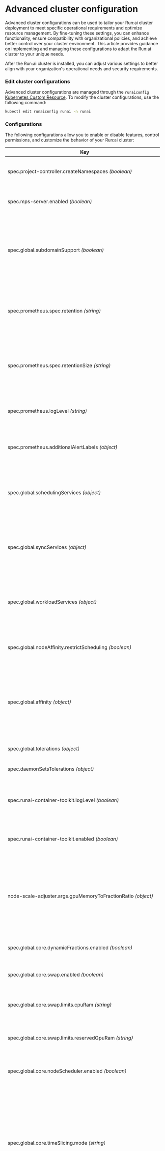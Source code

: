 # Advanced cluster configuration

Advanced cluster configurations can be used to tailor your Run:ai cluster deployment to meet specific operational requirements and optimize resource management. By fine-tuning these settings, you can enhance functionality, ensure compatibility with organizational policies, and achieve better control over your cluster environment. This article provides guidance on implementing and managing these configurations to adapt the Run:ai cluster to your unique needs.

After the Run:ai cluster is installed, you can adjust various settings to better align with your organization's operational needs and security requirements.

### Edit cluster configurations

Advanced cluster configurations are managed through the `runaiconfig` [Kubernetes Custom Resource](https://kubernetes.io/docs/concepts/extend-kubernetes/api-extension/custom-resources/). To modify the cluster configurations, use the following command:

```bash
kubectl edit runaiconfig runai -n runai
```

### Configurations

The following configurations allow you to enable or disable features, control permissions, and customize the behavior of your Run:ai cluster:

| Key                                                                   | Description                                                                                                                                                                                                                                                                                                                                                                                                                                                                                                                                                                             |
| --------------------------------------------------------------------- | --------------------------------------------------------------------------------------------------------------------------------------------------------------------------------------------------------------------------------------------------------------------------------------------------------------------------------------------------------------------------------------------------------------------------------------------------------------------------------------------------------------------------------------------------------------------------------------- |
| spec.project-controller.createNamespaces _(boolean)_                  | <p>Allows Kubernetes namespace creation for new projects<br>Default: <code>true</code></p>                                                                                                                                                                                                                                                                                                                                                                                                                                                                                              |
| spec.mps-server.enabled _(boolean)_                                   | <p>Enabled when using <a href="https://docs.nvidia.com/deploy/mps/index.html">NVIDIA MPS</a><br>Default: <code>false</code></p>                                                                                                                                                                                                                                                                                                                                                                                                                                                         |
| spec.global.subdomainSupport _(boolean)_                              | <p>Allows the creation of subdomains for ingress endpoints, enabling access to workloads via unique subdomains on the <a href="../cluster-installation/system-requirements.md#fully-qualified-domain-name-fqdn">Fully Qualified Domain Name (FQDN)</a>. For details, see <a href="https://docs.run.ai/latest/admin/config/allow-external-access-to-containers/">External Access to Container</a><br>Default: <code>false</code></p>                                                                                                                                                     |
| spec.prometheus.spec.retention _(string)_                             | <p>Defines how long Prometheus retains Run:ai metrics locally, which is useful in case of potential connectivity issues. For more information, see <a href="https://prometheus.io/docs/prometheus/latest/storage/#storage">Prometheus Storage</a>.<br>Default: <code>2h</code></p>                                                                                                                                                                                                                                                                                                      |
| spec.prometheus.spec.retentionSize _(string)_                         | <p>Allocates storage space for Run:ai metrics in Prometheus, which is useful in case of potential connectivity issues. For more information, see <a href="https://prometheus.io/docs/prometheus/latest/storage/#storage">Prometheus Storage</a>.<br>Default: <code>“"</code></p>                                                                                                                                                                                                                                                                                                        |
| spec.prometheus.logLevel _(string)_                                   | <p>Sets the Prometheus log levelPossible values: [debug, info, warn, error]<br>Default: <code>“info"</code></p>                                                                                                                                                                                                                                                                                                                                                                                                                                                                         |
| spec.prometheus.additionalAlertLabels _(object)_                      | <p>Sets additional custom labels for the <a href="../infrastructure-procedures/runai-system-monitoring.md#built-in-alerts">built-in alerts</a><br>Example: <code>{“env”: “prod”}</code><br>Default: <code>{}</code></p>                                                                                                                                                                                                                                                                                                                                                                 |
| spec.global.schedulingServices _(object)_                             | <p>Defines resource constraints uniformly for the entire set of Run:ai scheduling services. For more information, see <a href="https://kubernetes.io/docs/concepts/configuration/manage-resources-containers/#resource-requests-and-limits-of-pod-and-container">Resource requests and limits of Pod and container</a>.<br>Default: <code>{resources: {}}</code></p>                                                                                                                                                                                                                    |
| spec.global.syncServices _(object)_                                   | <p>Defines resource constraints uniformly for the entire set of Run:ai sync services. For more information, see <a href="https://kubernetes.io/docs/concepts/configuration/manage-resources-containers/#resource-requests-and-limits-of-pod-and-container">Resource requests and limits of Pod and container</a>.<br>Default: <code>{resources: {}}</code></p>                                                                                                                                                                                                                          |
| spec.global.workloadServices _(object)_                               | <p>Defines resource constraints uniformly for the entire set of Run:ai workload services. For more information, see <a href="https://kubernetes.io/docs/concepts/configuration/manage-resources-containers/#resource-requests-and-limits-of-pod-and-container">Resource requests and limits of Pod and container</a>.<br>Default: <code>{resources: {}}</code></p>                                                                                                                                                                                                                      |
| spec.global.nodeAffinity.restrictScheduling _(boolean)_               | <p>Enables setting <a href="node-roles.md">node roles</a> and restricting workload scheduling to designated nodes<br>Default: <code>false</code></p>                                                                                                                                                                                                                                                                                                                                                                                                                                    |
| spec.global.affinity _(object)_                                       | <p>Sets the system nodes where Run:ai system-level services are scheduled. Using global.affinity will overwrite the <a href="node-roles.md">node roles</a> set using the Administrator CLI (runai-adm).<br>Default: Prefer to schedule on nodes that are labeled with <a href="http://node-role.kubernetes.io/runai-system">node-role.kubernetes.io/runai-system</a></p>                                                                                                                                                                                                                |
| spec.global.tolerations _(object)_                                    | Configure Kubernetes tolerations for Run:ai system-level services                                                                                                                                                                                                                                                                                                                                                                                                                                                                                                                       |
| spec.daemonSetsTolerations _(object)_                                 | Configure Kubernetes tolerations for Run:ai daemonSets / engine                                                                                                                                                                                                                                                                                                                                                                                                                                                                                                                         |
| spec.runai-container-toolkit.logLevel _(boolean)_                     | <p>Specifies the run:ai-container-toolkit logging level: either 'SPAM', 'DEBUG', 'INFO', 'NOTICE', 'WARN', or 'ERROR'<br>Default: <code>INFO</code></p>                                                                                                                                                                                                                                                                                                                                                                                                                                 |
| spec.runai-container-toolkit.enabled _(boolean)_                      | <p>Enables workloads to use <a href="../scheduling-and-resource-optimization/resource-optimization/gpu-fractions.md">GPU fractions</a></p><p>Default: <code>true</code></p>                                                                                                                                                                                                                                                                                                                                                                                                             |
| node-scale-adjuster.args.gpuMemoryToFractionRatio _(object)_          | <p>A scaling-pod requesting a single GPU device will be created for every 1 to 10 pods requesting fractional GPU memory (1/gpuMemoryToFractionRatio). This value represents the ratio (0.1-0.9) of fractional GPU memory (any size) to GPU fraction (portion) conversion.<br>Default: <code>0.1</code></p>                                                                                                                                                                                                                                                                              |
| spec.global.core.dynamicFractions.enabled _(boolean)_                 | <p>Enables <a href="../scheduling-and-resource-optimization/resource-optimization/dynamic-gpu-fractions.md">dynamic GPU fractions</a><br>Default: <code>true</code></p>                                                                                                                                                                                                                                                                                                                                                                                                                 |
| spec.global.core.swap.enabled _(boolean)_                             | <p>Enables <a href="../scheduling-and-resource-optimization/resource-optimization/gpu-memory-swap.md">memory swap</a> for GPU workloads<br>Default: <code>false</code></p>                                                                                                                                                                                                                                                                                                                                                                                                              |
| spec.global.core.swap.limits.cpuRam _(string)_                        | <p>Sets the CPU memory size used to swap GPU workloads<br>Default:<code>100Gi</code></p>                                                                                                                                                                                                                                                                                                                                                                                                                                                                                                |
| spec.global.core.swap.limits.reservedGpuRam _(string)_                | <p>Sets the reserved GPU memory size used to swap GPU workloads<br>Default: <code>2Gi</code></p>                                                                                                                                                                                                                                                                                                                                                                                                                                                                                        |
| spec.global.core.nodeScheduler.enabled _(boolean)_                    | <p>Enables the <a href="../scheduling-and-resource-optimization/resource-optimization/node-level-scheduler.md">node-level scheduler</a><br>Default: <code>false</code></p>                                                                                                                                                                                                                                                                                                                                                                                                              |
| spec.global.core.timeSlicing.mode _(string)_                          | <p>Sets the <a href="../scheduling-and-resource-optimization/resource-optimization/gpu-time-slicing.md">GPU time-slicing mode</a>. Possible values:</p><ul><li><code>timesharing</code> - all pods on a GPU share the GPU compute time evenly.</li><li><code>strict</code> - each pod gets an exact time slice according to its memory fraction value.</li><li><code>fair</code> - each pod gets an exact time slice according to its memory fraction value and any unused GPU compute time is split evenly between the running pods.</li></ul><p>Default: <code>timesharing</code></p> |
| runai-scheduler.fullHierarchyFairness _(boolean)_                     | <p>Enables fairness between departments, on top of projects fairness<br>Default: <code>true</code></p>                                                                                                                                                                                                                                                                                                                                                                                                                                                                                  |
| runai-scheduler.args.defaultStalenessGracePeriod                      | <p>Sets the timeout in seconds before the scheduler evicts a stale pod-group (gang) that went below its min-members in running state:</p><ul><li><code>0s</code> - Immediately (no timeout)</li><li><code>-1</code> - Never</li></ul><p>Default: <code>60s</code></p>                                                                                                                                                                                                                                                                                                                   |
| spec.pod-grouper.args.gangSchedulingKnative _(boolean)_               | <p>Enables gang scheduling for inference workloads.For backward compatibility with versions earlier than v2.19, change the value to false<br>Default: <code>false</code></p>                                                                                                                                                                                                                                                                                                                                                                                                            |
| pod-grouper.args.gangScheduleArgoWorkflow _(boolean)_                 | <p>Groups all pods of a single ArgoWorkflow workload into a single Pod-Group for gang scheduling<br>Default: <code>true</code></p>                                                                                                                                                                                                                                                                                                                                                                                                                                                      |
| spec.runai-scheduler.args.verbosity _(int)_                           | <p>Configures the level of detail in the logs generated by the scheduler service<br>Default: <code>4</code></p>                                                                                                                                                                                                                                                                                                                                                                                                                                                                         |
| spec.global.replicaCount _(int)_                                      | <p>Sets a global number of pod replicas to be created for services that support replication<br>Default: <code>1</code></p>                                                                                                                                                                                                                                                                                                                                                                                                                                                              |
| spec.limitRange.cpuDefaultRequestCpuLimitFactorNoGpu _(string)_       | <p>Sets a default ratio between the CPU request and the limit for workloads without GPU requests<br>Default: <code>0.1</code></p>                                                                                                                                                                                                                                                                                                                                                                                                                                                       |
| spec.limitRange.memoryDefaultRequestMemoryLimitFactorNoGpu _(string)_ | <p>Sets a default ratio between the memory request and the limit for workloads without GPU requests<br>Default: <code>0.1</code></p>                                                                                                                                                                                                                                                                                                                                                                                                                                                    |
| spec.limitRange.cpuDefaultRequestGpuFactor _(string)_                 | <p>Sets a default amount of CPU allocated per GPU when the CPU is not specified<br>Default: <code>100</code></p>                                                                                                                                                                                                                                                                                                                                                                                                                                                                        |
| spec.limitRange.cpuDefaultLimitGpuFactor _(int)_                      | <p>Sets a default CPU limit based on the number of GPUs requested when no CPU limit is specified<br>Default: <code>NO DEFAULT</code></p>                                                                                                                                                                                                                                                                                                                                                                                                                                                |
| spec.limitRange.memoryDefaultRequestGpuFactor _(string)_              | <p>Sets a default amount of memory allocated per GPU when the memory is not specified<br>Default: <code>100Mi</code></p>                                                                                                                                                                                                                                                                                                                                                                                                                                                                |
| spec.limitRange.memoryDefaultLimitGpuFactor _(string)_                | <p>Sets a default memory limit based on the number of GPUs requested when no memory limit is specified<br>Default: <code>NO DEFAULT</code></p>                                                                                                                                                                                                                                                                                                                                                                                                                                          |
| global.enableWorkloadOwnershipProtection _(boolean)_                  | <p>Prevents users within the same project from deleting workloads created by others. This enhances workload ownership security and ensures better collaboration by restricting unauthorized modifications or deletions.<br>Default: <code>false</code></p>                                                                                                                                                                                                                                                                                                                              |

#### Run:ai Managed Nodes

To include or exclude specific nodes from running workloads within a cluster managed by Run:ai, use the `nodeSelectorTerms` flag. For additional details, see [Kubernetes nodeSelector](https://kubernetes.io/docs/concepts/scheduling-eviction/assign-pod-node/#nodeselector).

Label the nodes using the below:

* key: Label key (e.g., zone, instance-type).
* operator: Operator defining the inclusion/exclusion condition (In, NotIn, Exists, DoesNotExist).
* values: List of values for the key when using In or NotIn.

The below example shows how to include NVIDIA GPUs only and exclude all other GPU types in a cluster with mixed nodes, based on product type GPU label:

```bash
nodeSelectorTerms:
- matchExpressions:
  - key: nvidia.com/gpu.product  
    operator: Exists
```

{% hint style="info" %}
To view the full runaiconfig object structure, use the following command: `kubectl get crds/runaiconfigs.run.ai -n runai -o yaml`
{% endhint %}
